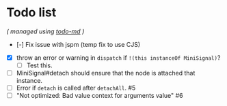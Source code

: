 # Todo list

_\( managed using [todo-md](https://github.com/Hypercubed/todo-md) \)_

- [-] Fix issue with jspm (temp fix to use CJS)
- [x] throw an error or warning in `dispatch` if `!(this instanceOf MiniSignal)`?
  - [ ] Test this.
- [ ] MiniSignal#detach should ensure that the node is attached that instance.
- [ ] Error if `detach` is called after `detachAll`. #5
- [ ] "Not optimized: Bad value context for arguments value" #6

